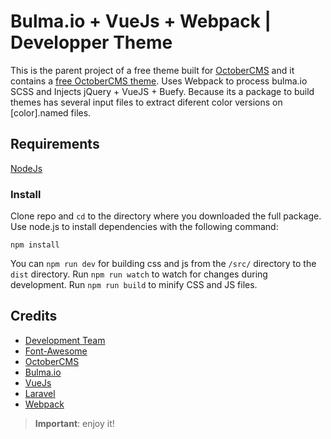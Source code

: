 Bulma.io + VueJs + Webpack | Developper Theme
==========

This is the parent project of a free theme built for [OctoberCMS](http://octobercms.com) and it contains a [free OctoberCMS theme](https://github.com/kikoseijo/oc-bulma-theme).
Uses Webpack to process bulma.io SCSS and Injects jQuery + VueJS + Buefy.
Because its a package to build themes has several input files to extract diferent color versions on [color].named files.

## Requirements

[NodeJs](https://nodejs.org/)

### Install

Clone repo and `cd` to the directory where you downloaded the full package. Use node.js to install dependencies with the following command:

    npm install

You can `npm run dev` for building css and js from the `/src/` directory to the `dist` directory.
Run `npm run watch` to watch for changes during development.
Run `npm run build` to minify CSS and JS files.



## Credits
* [Development Team](http://sunnyface.com)
* [Font-Awesome](http://fontawesome.io)
* [OctoberCMS](http://octobercms.com)
* [Bulma.io](http://bulma.io)
* [VueJs](https://vuejs.org)
* [Laravel](https://laravel.com)
* [Webpack](https://webpack.js.org)



> **Important**: enjoy it!

